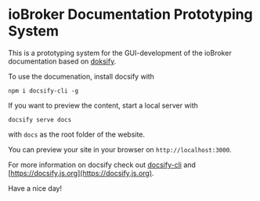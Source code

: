 # ioBroker Documentation Prototyping System

This is a prototyping system for the GUI-development of the ioBroker
documentation based on [doksify](https://github.com/docsifyjs/docsify/).

To use the documenation, install docsify with

~~~
npm i docsify-cli -g
~~~

If you want to preview the content, start a local server with

~~~
docsify serve docs
~~~

with `docs` as the root folder of the website.

You can preview your site in your browser on `http://localhost:3000`.

For more information on docsify check out [docsify-cli](https://github.com/docsifyjs/docsify-cli)
and [https://docsify.js.org](https://docsify.js.org).

Have a nice day!


